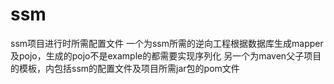 # ssm
ssm项目进行时所需配置文件
一个为ssm所需的逆向工程根据数据库生成mapper及pojo，生成的pojo不是example的都需要实现序列化
另一个为maven父子项目的模板，内包括ssm的配置文件及项目所需jar包的pom文件
